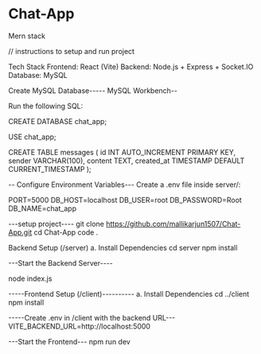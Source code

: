 # Chat-App
Mern stack 

// instructions to setup and run project
 
  Tech Stack
Frontend: React (Vite)
Backend: Node.js + Express + Socket.IO
Database: MySQL


Create MySQL Database-----
MySQL Workbench--

Run the following SQL:

CREATE DATABASE chat_app;

USE chat_app;

CREATE TABLE messages (
  id INT AUTO_INCREMENT PRIMARY KEY,
  sender VARCHAR(100),
  content TEXT,
  created_at TIMESTAMP DEFAULT CURRENT_TIMESTAMP
);

-- Configure Environment Variables---
Create a .env file inside server/:

PORT=5000
DB_HOST=localhost
DB_USER=root
DB_PASSWORD=Root
DB_NAME=chat_app

---setup project----
git clone https://github.com/mallikarjun1507/Chat-App.git
cd Chat-App
code .

Backend Setup (/server)
a. Install Dependencies
cd server
npm install

---Start the Backend Server----

node index.js


-----Frontend Setup (/client)----------
a. Install Dependencies
cd ../client
npm install

-----Create .env in /client with the backend URL---
VITE_BACKEND_URL=http://localhost:5000

---Start the Frontend---
npm run dev

